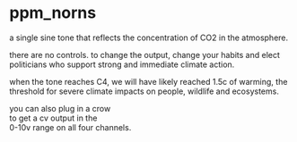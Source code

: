 # ppm_norns

a single sine tone that
reflects the concentration
of CO2 in the atmosphere.

there are no controls. to
change the output, change
your habits and elect
politicians who support
strong and immediate climate
action.

when the tone reaches C4,
we will have likely reached
1.5c of warming, the threshold
for severe climate impacts on
people, wildlife and
ecosystems.

you can also plug in a crow  
to get a cv output in the  
0-10v range on all four
channels.
